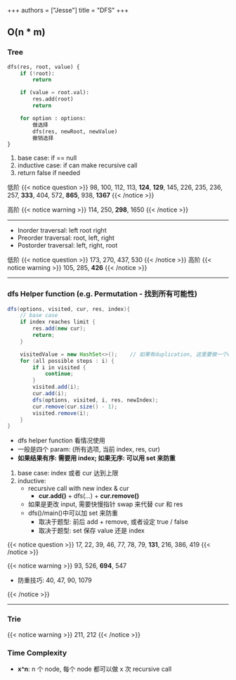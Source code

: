 +++
authors = ["Jesse"]
title = "DFS"
+++

## O(n \* m)

### Tree

```python
dfs(res, root, value) {
    if (!root):
        return

    if (value = root.val):
        res.add(root)
        return

    for option : options:
        做选择
        dfs(res, newRoot, newValue)
        撤销选择
}
```

1. base case: if == null
2. inductive case: if can make recursive call
3. return false if needed

低阶
{{< notice question >}}
98, 100, 112, 113, **124**, **129**, 145, 226, 235, 236, 257, **333**, 404, 572, **865**, 938, **1367**
{{< /notice >}}

高阶
{{< notice warning >}}
114, 250, **298**, 1650
{{< /notice >}}

---

- Inorder traversal: left root right
- Preorder traversal: root, left, right
- Postorder traversal: left, right, root

低阶
{{< notice question >}}
173, 270, 437, 530
{{< /notice >}}
高阶
{{< notice warning >}}
105, 285, **426**
{{< /notice >}}

---

### dfs Helper function (e.g. Permutation - 找到所有可能性)

```JAVA
dfs(options, visited, cur, res, index){
	// base case
	if index reaches limit {
		res.add(new cur);
		return;
	}

    visitedValue = new HashSet<>();    // 如果有duplication, 这里要做一个visitedValue Set防重, 不需要删除
	for (all possible steps : i) {
		if i in visited {
			continue;
		}
		visited.add(i);
		cur.add(i);
		dfs(options, visited, i, res, newIndex);
		cur.remove(cur.size() - 1);
		visited.remove(i);
	}
}
```

- dfs helper function 看情况使用
- 一般是四个 param: (所有选项, 当前 index, res, cur)
- **如果结果有序: 需要用 index; 如果无序: 可以用 set 来防重**

1. base case: index 或者 cur 达到上限
2. inductive:
   - recursive call with new index & cur
     - **cur.add()** + dfs(...) + **cur.remove()**
   - 如果是更改 input, 需要快慢指针 swap 来代替 cur 和 res
   - dfs()/main()中可以加 set 来防重
     - 取决于题型: 前后 add + remove, 或者设定 true / false
     - 取决于题型: set 保存 value 还是 index

{{< notice question >}}
17, 22, 39, 46, 77, 78, 79, **131**, 216, 386, 419
{{< /notice >}}

{{< notice warning >}}
93, 526, **694**, 547

- 防重技巧: 40, 47, 90, 1079

{{< /notice >}}

---

### Trie

{{< notice warning >}}
211, 212
{{< /notice >}}

### Time Complexity

- **x^n**: n 个 node, 每个 node 都可以做 x 次 recursive call
